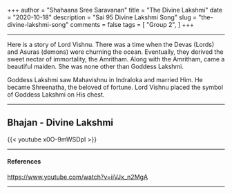 +++
author = "Shahaana Sree Saravanan"
title = "The Divine Lakshmi"
date = "2020-10-18"
description = "Sai 95 Divine Lakshmi Song"
slug = "the-divine-lakshmi-song"
comments = false
tags = [
    "Group 2",
]
+++

---

Here is a story of Lord Vishnu. There was a time when the Devas (Lords) and Asuras (demons) were churning the ocean. Eventually, they derived the sweet nectar of immortality, the Amritham. Along with the Amritham, came a beautiful maiden. She was none other than Goddess Lakshmi.

Goddess Lakshmi saw Mahavishnu in Indraloka and married Him. He became Shreenatha, the beloved of fortune. Lord Vishnu placed the symbol of Goddess Lakshmi on His chest.

---

## Bhajan - Divine Lakshmi

{{< youtube x0O-9mWSDpI >}}

---

#### References

https://www.youtube.com/watch?v=iiVJx_n2MgA

---